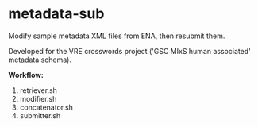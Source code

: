 # metadata-sub
Modify sample metadata XML files from ENA, then resubmit them.

Developed for the VRE crosswords project ('GSC MIxS human associated' metadata schema).

**Workflow:**
1. retriever.sh
2. modifier.sh
3. concatenator.sh
4. submitter.sh
